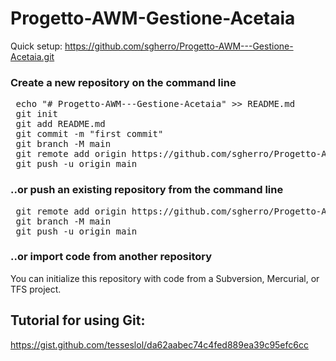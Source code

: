 # Progetto-AWM-Gestione-Acetaia

Quick setup:
https://github.com/sgherro/Progetto-AWM---Gestione-Acetaia.git

### Create a new repository on the command line
<pre> echo "# Progetto-AWM---Gestione-Acetaia" >> README.md
 git init
 git add README.md
 git commit -m "first commit"
 git branch -M main
 git remote add origin https://github.com/sgherro/Progetto-AWM---Gestione-Acetaia.git
 git push -u origin main
</pre>

### ..or push an existing repository from the command line
<pre>
 git remote add origin https://github.com/sgherro/Progetto-AWM---Gestione-Acetaia.git
 git branch -M main
 git push -u origin main
</pre>

### ..or import code from another repository
You can initialize this repository with code from a Subversion, Mercurial, or TFS project.

## Tutorial for using Git:
https://gist.github.com/tesseslol/da62aabec74c4fed889ea39c95efc6cc
